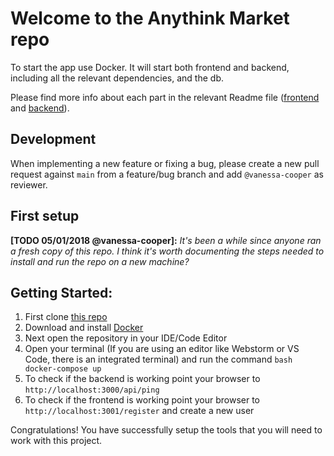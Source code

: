 # Welcome to the Anythink Market repo

To start the app use Docker. It will start both frontend and backend, including all the relevant dependencies, and the db.

Please find more info about each part in the relevant Readme file ([frontend](frontend/readme.md) and [backend](backend/README.md)).

## Development

When implementing a new feature or fixing a bug, please create a new pull request against `main` from a feature/bug branch and add `@vanessa-cooper` as reviewer.

## First setup

**[TODO 05/01/2018 @vanessa-cooper]:** _It's been a while since anyone ran a fresh copy of this repo. I think it's worth documenting the steps needed to install and run the repo on a new machine?_

## Getting Started:

1. First clone [this repo](https://github.com/ObelusFamily/Anythink-Market-me6mo)
2. Download and install [Docker](https://github.com/ObelusFamily/Anythink-Market-me6mo)
3. Next open the repository in your IDE/Code Editor
4. Open your terminal (If you are using an editor like Webstorm or VS Code, there is an integrated terminal) and run the command ```bash docker-compose up```
5. To check if the backend is working point your browser to `http://localhost:3000/api/ping`
6. To check if the frontend is working point your browser to `http://localhost:3001/register` and create a new user

Congratulations! You have successfully setup the tools that you will need to work with this project.

